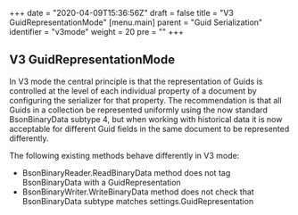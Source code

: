 +++
date = "2020-04-09T15:36:56Z"
draft = false
title = "V3 GuidRepresentationMode"
[menu.main]
  parent = "Guid Serialization"
  identifier = "v3mode"
  weight = 20
  pre = "<i class='fa'></i>"
+++

## V3 GuidRepresentationMode

In V3 mode the central principle is that the representation of Guids is controlled at the level of each individual
property of a document by configuring the serializer for that property. The recommendation is that all Guids in a
collection be represented uniformly using the now standard BsonBinaryData subtype 4, but when working with historical
data it is now acceptable for different Guid fields in the same document to be represented differently.

The following existing methods behave differently in V3 mode:

* BsonBinaryReader.ReadBinaryData method does not tag BsonBinaryData with a GuidRepresentation
* BsonBinaryWriter.WriteBinaryData method does not check that BsonBinaryData subtype matches settings.GuidRepresentation


